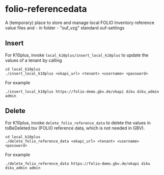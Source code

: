 # folio-referencedata
A (temporary) place to store and manage local FOLIO Inventory reference value files and - in folder - "ouf_vzg" standard ouf-settings

## Insert
For K10plus, invoke `local_k10plus/insert_local_k10plus` to update the values of a tenant by calling
```
cd local_k10plus
./insert_local_k10plus <okapi_url> <tenant> <username> <password>
```
For example
```
./insert_local_k10plus https://folio-demo.gbv.de/okapi diku diku_admin admin
```
## Delete
For K10plus, invoke `delete_folio_reference_data` to delete the values in toBeDeleted.tsv (FOLIO reference data, which is not needed in GBV).
```
cd local_k10plus
./delete_folio_reference_data <okapi_url> <tenant> <username> <password>
```
For example
```
./delete_folio_reference_data https://folio-demo.gbv.de/okapi diku diku_admin admin
```
